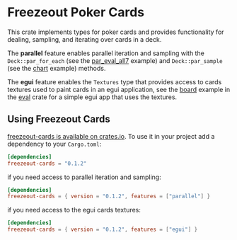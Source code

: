 # Freezeout Poker Cards

This crate implements types for poker cards and provides functionality for
dealing, sampling, and iterating over cards in a deck.

The **parallel** feature enables parallel iteration and sampling with the
`Deck::par_for_each` (see the [par_eval_all7](../eval/examples/par_eval_all7.rs)
example) and `Deck::par_sample` (see the [chart](../eval/examples/chart.rs) example)
methods.

The **egui** feature enables the `Textures` type that provides access to cards
textures used to paint cards in an egui application, see the
[board](../eval/examples/board.rs) example in the [eval](../eval/) crate for a simple
egui app that uses the textures.

## Using Freezeout Cards

[freezeout-cards is available on crates.io](https://crates.io/crates/freezeout-cards).
To use it in your project add a dependency to your `Cargo.toml`:

```toml
[dependencies]
freezeout-cards = "0.1.2"
```

if you need access to parallel iteration and sampling:

```toml
[dependencies]
freezeout-cards = { version = "0.1.2", features = ["parallel"] }
```

if you need access to the egui cards textures:

```toml
[dependencies]
freezeout-cards = { version = "0.1.2", features = ["egui"] }
```


